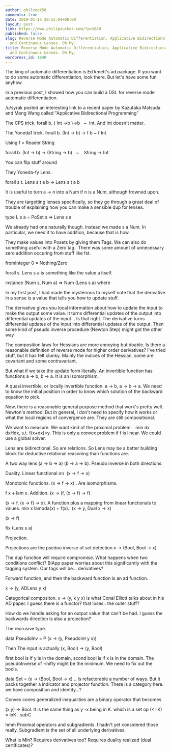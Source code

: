 ```yaml
---
author: philzook58
comments: true
date: 2019-01-15 20:53:04+00:00
layout: post
link: https://www.philipzucker.com/?p=1640
published: false
slug: Reverse Mode Automatic Differentiation, Applicative Bidirectional Programming,
  and Continuous Lenses. Oh My.
title: Reverse Mode Automatic Differentiation, Applicative Bidirectional Programming,
  and Continuous Lenses. Oh My.
wordpress_id: 1640
---
```


The king of automatic differentiation is Ed kmett's ad package. If you want to do some automatic differentiation, look there. But let's have some fun anyhow

In a previous post, I showed how you can build a DSL for reverse mode automatic differentiation.

/u/syrak posted an interesting link to a recent paper by Kazutaka Matsuda and Meng Wang called "Applicative Bidirectional Programming"

The CPS trick. forall b. ( Int ->b )->b   ~  Int. And Int doesn't matter.

The Yoneda1 trick. forall b. (Int -> b) -> f b ~ f Int

Using f = Reader String

forall b. (Int -> b) -> (String -> b)   ~    String -> Int

You can flip stuff around

They Yoneda-fy Lens.

forall s t. Lens s t a b -> Lens s t a b

It is useful to turn a -> n into a Num if n is a Num, although frowned upon.

They are targetting lenses specifically, so they go through a great deal of trouble of explaining how you can make a sensible dup for lenses.

type L s a = PoSet s => Lens s a

We already had one naturally though. Instead we made s a Num. In particular, we need it to have addition, because that is how.

They make values into Posets by giving them Tags. We can also do something useful with a Zero tag.  There was some amount of unnecessary zero addition occuring from stuff like fst.

fromInteger 0 = Nothing/Zero

forall s. Lens s a is something like the value a itself.

instance (Num s, Num a) => Num (Lens s a) where

In my first post, I had made the mysterious to myself note that the derivative in a sense is a value that tells you how to update stuff.

The derivative gives you local information about how to update the input to make the output some value. It turns differential updates of the output into differential updates of the input... Is that right. The derivative turns differential updates of the input into differential updates of the output. Then some kind of pseudo inverse procedure (Newton Step) might got the other way

The composition laws for Hessians are more annoying but doable. Is there a reasonable definition of reverse mode for higher order derivatives? I've tried stuff, but it has felt clunky. Mainly the indices of the Hessian, some are covariant and some contravariant.

But what if we take the update form literally. An invertible function has functions a -> b, b -> a. It is an isomorphism.

A quasi invertible, or locally invertible function. a -> b, a -> b -> a. We need to know the initial position in order to know which solution of the backward equation to pick.

Now, there is a reasonable general purpose method that work's pretty well. Newton's method. But in general, I don't need to specify how it works or what the local regions of convergence are. They are still compositional.

We want to measure. We want kind of the proximal problem.   min dx dxHdx, s.t. f(x+dx)=y. This is only a convex problem if f is linear. We could use a global solver.

Lens are bidirectional. So are relations. So Lens may be a better building block for deductive relational reasoning than functions are.

A two way lens (a -> b -> a) (b -> a -> b). Pseudo inverse in both directions.

Duality. Linear functional on  (x -> f -> x)

Monotonic functions. (x -> f -> x) . Are isomorphisms.

f x + lam x. Addition. (x -> (f, (x -> f) -> f)

(x -> f, (x -> f) -> x). A function plus a mapping from linear functionals to values. min x lambda(x) + f(x).  (x -> y, Dual x -> x)

(x -> f)

fix (Lens s a)

Projection.

Projections are the pseduo inverse of set detection x -> (Bool, Bool -> x)

The dup function will require compromise. What happens when two conditions conflict? BiApp paper worries about this significantly with the tagging system. Our tags will be... derivatives?

Forward function, and then the backward function is an ad function.

x -> (y, ADLens y x)

Categorical compositon. x -> (y, k y x) is what Conal Elliott talks about in his AD paper. I guess there is a functor? that loses.. the outer stuff?

How do we handle asking for an output value that can't be had. I guess the backwards direction is also a projection?

The recrusive type.

data PseudoInv = P (x -> (y, PseudoInt y x))

Then The input is actually (x, Bool) -> (y, Bool)

first bool is if y is in the domain, scond bool is if x is in the domain. The pseudoInverse of -inifty might be the minimum. We need to fix out the bools.

data Set = (x -> (Bool, Bool -> x) .. Is refactorable a number of ways. But it packs together a indicator and projector function. There is a category here. we have composition and identity...?

Convex cones generalized inequalities are a binary operator that becomes

(x,y) -> Bool. It is the same thing as y -x being in K. which is a set op (<=K) = inK . subC

hmm Proximal operators and subgradients. I hadn't yet considered those really. Subgradient is the set of all underlying derivatives.

What is Min? Requires derivatives too? Requires duality realized (dual certificates)?
